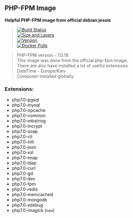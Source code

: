 ## PHP-FPM Image

 **Helpful PHP-FPM image from official debian:jessie**

 >  [![Build Status](https://travis-ci.org/lyberteam/php-fpm7.0.png?branch=master)](https://travis-ci.org/lyberteam/php-fpm7.0) \
 >  [![Size and Layers](https://images.microbadger.com/badges/image/lyberteam/php-fpm7.0.svg?branch=master)](https://microbadger.com/images/lyberteam/php-fpm7.0) \
 >  [![Version](https://images.microbadger.com/badges/version/lyberteam/php-fpm7.0.svg)](https://microbadger.com/images/lyberteam/php-fpm7.0)\
 >  [![Docker Pulls](https://img.shields.io/docker/pulls/mashape/kong.svg)](https://hub.docker.com/r/lyberteam/php-fpm7.0)
 >

 > PHP-FPM version - 7.0.18  \
 > This image was done from the official php-fpm image; \
 > There are also have installed a lot of useful extensions \
 > DateTime - Europe/Kiev \
 > Composer installed globally

### Extensions:

 * php7.0-pgsql
 * php7.0-mysql
 * php7.0-opcache
 * php7.0-common
 * php7.0-mbstring
 * php7.0-mcrypt
 * php7.0-soap
 * php7.0-cli
 * php7.0-intl
 * php7.0-json
 * php7.0-xsl
 * php7.0-imap
 * php7.0-ldap
 * php7.0-curl
 * php7.0-gd
 * php7.0-dev
 * php7.0-fpm
 * php7.0-redis
 * php7.0-memcached
 * php7.0-mongodb
 * php7.0-xdebug
 * php7.0-imagick (`new`)